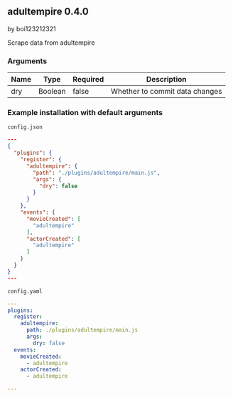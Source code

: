 ## adultempire 0.4.0

by boi123212321

Scrape data from adultempire

### Arguments

| Name | Type    | Required | Description                    |
| ---- | ------- | -------- | ------------------------------ |
| dry  | Boolean | false    | Whether to commit data changes |

### Example installation with default arguments

`config.json`
```json
---
{
  "plugins": {
    "register": {
      "adultempire": {
        "path": "./plugins/adultempire/main.js",
        "args": {
          "dry": false
        }
      }
    },
    "events": {
      "movieCreated": [
        "adultempire"
      ],
      "actorCreated": [
        "adultempire"
      ]
    }
  }
}
---
```

`config.yaml`
```yaml
---
plugins:
  register:
    adultempire:
      path: ./plugins/adultempire/main.js
      args:
        dry: false
  events:
    movieCreated:
      - adultempire
    actorCreated:
      - adultempire

---
```
